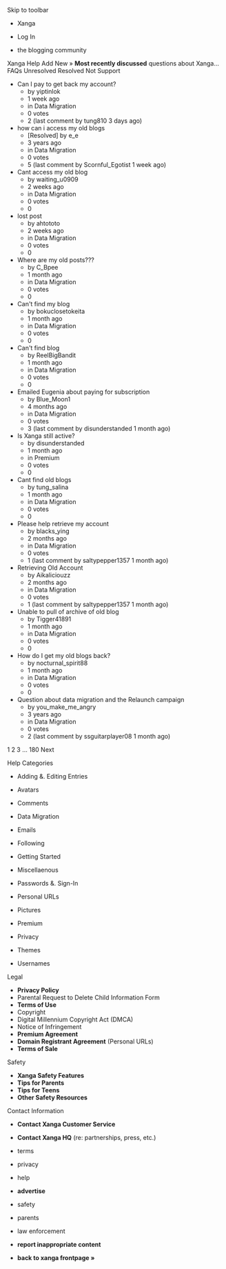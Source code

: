 Skip to toolbar

*   Xanga

*   Log In

*   the blogging community

Xanga Help Add New » **Most recently discussed** questions about Xanga… FAQs Unresolved Resolved Not Support

*   Can I pay to get back my account?
    *   by yiptinlok
    *   1 week ago
    *   in Data Migration
    *   0 votes
    *   2 (last comment by tung810 3 days ago)
*   how can i access my old blogs
    *   \[Resolved\] by e\_e
    *   3 years ago
    *   in Data Migration
    *   0 votes
    *   5 (last comment by Scornful\_Egotist 1 week ago)
*   Cant access my old blog
    *   by waiting\_u0909
    *   2 weeks ago
    *   in Data Migration
    *   0 votes
    *   0
*   lost post
    *   by ahtototo
    *   2 weeks ago
    *   in Data Migration
    *   0 votes
    *   0
*   Where are my old posts???
    *   by C\_Bpee
    *   1 month ago
    *   in Data Migration
    *   0 votes
    *   0
*   Can't find my blog
    *   by bokuclosetokeita
    *   1 month ago
    *   in Data Migration
    *   0 votes
    *   0
*   Can't find blog
    *   by ReelBigBandit
    *   1 month ago
    *   in Data Migration
    *   0 votes
    *   0
*   Emailed Eugenia about paying for subscription
    *   by Blue\_Moon1
    *   4 months ago
    *   in Data Migration
    *   0 votes
    *   3 (last comment by disunderstanded 1 month ago)
*   Is Xanga still active?
    *   by disunderstanded
    *   1 month ago
    *   in Premium
    *   0 votes
    *   0
*   Cant find old blogs
    *   by tung\_salina
    *   1 month ago
    *   in Data Migration
    *   0 votes
    *   0
*   Please help retrieve my account
    *   by blacks\_ying
    *   2 months ago
    *   in Data Migration
    *   0 votes
    *   1 (last comment by saltypepper1357 1 month ago)
*   Retrieving Old Account
    *   by Aikaliciouzz
    *   2 months ago
    *   in Data Migration
    *   0 votes
    *   1 (last comment by saltypepper1357 1 month ago)
*   Unable to pull of archive of old blog
    *   by Tigger41891
    *   1 month ago
    *   in Data Migration
    *   0 votes
    *   0
*   How do I get my old blogs back?
    *   by nocturnal\_spirit88
    *   1 month ago
    *   in Data Migration
    *   0 votes
    *   0
*   Question about data migration and the Relaunch campaign
    *   by you\_make\_me\_angry
    *   3 years ago
    *   in Data Migration
    *   0 votes
    *   2 (last comment by ssguitarplayer08 1 month ago)

1 2 3 ... 180 Next

Help Categories

*   Adding &. Editing Entries
*   Avatars
*   Comments
*   Data Migration
*   Emails
*   Following
*   Getting Started
*   Miscellaenous

*   Passwords &. Sign-In
*   Personal URLs
*   Pictures
*   Premium
*   Privacy
*   Themes
*   Usernames

Legal

*   **Privacy Policy**
*   Parental Request to Delete Child Information Form
*   **Terms of Use**
*   Copyright
*   Digital Millennium Copyright Act (DMCA)
*   Notice of Infringement
*   **Premium Agreement**
*   **Domain Registrant Agreement** (Personal URLs)
*   **Terms of Sale**

Safety

*   **Xanga Safety Features**
*   **Tips for Parents**
*   **Tips for Teens**
*   **Other Safety Resources**

Contact Information

*   **Contact Xanga Customer Service**
*   **Contact Xanga HQ** (re: partnerships, press, etc.)

*   terms
*   privacy
*   help
*   **advertise**

*   safety
*   parents
*   law enforcement
*   **report inappropriate content**

*   **back to xanga frontpage »**